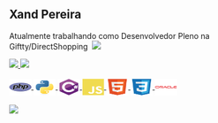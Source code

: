 ## Xand Pereira

Atualmente trabalhando como Desenvolvedor Pleno na Giftty/DirectShopping &nbsp;<a href="https://github.com/Direct-Shopping-Giftty" title="@Giftty"><img src="https://avatars.githubusercontent.com/u/101982493?s=200&v=4" width="48"></a>

<div>
  <a href="https://github.com/XandP">
  <img height="180em" src="https://github-readme-stats.vercel.app/api?username=XandP&count_private=true&show_icons=true&theme=omni&include_all_commits=true"/>
  <img height="180em" src="https://github-readme-stats.vercel.app/api/top-langs/?username=XandP&layout=compact&langs_count=7&theme=omni&count_private=true&include_all_commits=true"/>
</div>

 <!-- skills -->
<div style="display: inline_block"><br>
  <img align="center" alt="XandP-Php" height="30" width="40" src="https://raw.githubusercontent.com/devicons/devicon/master/icons/php/php-original.svg">
  <img align="center" alt="XandP-Python" height="30" width="40" src="https://raw.githubusercontent.com/devicons/devicon/master/icons/python/python-original.svg">
  <img align="center" alt="XandP-CSharp" height="30" width="40" src="https://raw.githubusercontent.com/devicons/devicon/master/icons/csharp/csharp-original.svg">
  <img align="center" alt="XandP-JS" height="30" width="40" src="https://raw.githubusercontent.com/devicons/devicon/master/icons/javascript/javascript-plain.svg">
  <img align="center" alt="XandP-HTML" height="30" width="40" src="https://raw.githubusercontent.com/devicons/devicon/master/icons/html5/html5-original.svg">
  <img align="center" alt="XandP-CSS" height="30" width="40" src="https://raw.githubusercontent.com/devicons/devicon/master/icons/css3/css3-original.svg"> 
  <img align="center" alt="XandP-ORACLE" height="30" width="40" src="https://raw.githubusercontent.com/devicons/devicon/master/icons/oracle/oracle-original.svg"> 
</div>
<!-- skills -->
 
 
<br>
<div>
<a href="https://www.linkedin.com/in/alexandre-pereira-4964ab170/" target="_blank"><img src="https://img.shields.io/badge/LinkedIn-0077B5?style=for-the-badge&logo=linkedin&logoColor=white" target="_blank"></a>
</div>

